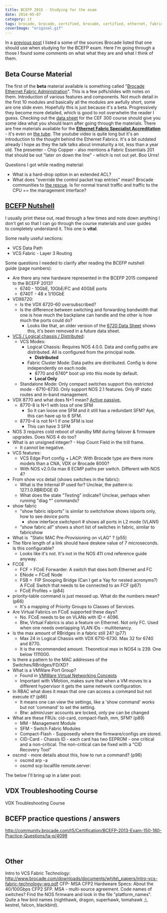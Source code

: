 ```yaml
---
title: BCEFP 2015 - Studying for the exam
date: 2014-05-07
category: it
tags: brocade, brocade, certified, brocade, certified, ethernet, fabric, professional, certification
coverImage: "original.gif"
---
```


In a [previous post](https://www.guldmyr.com/brocade-certified-ethernet-fabric-professional-2015-beta-exam/ "Brocade Certified Ethernet Fabric Professional 2015 Beta Exam") I listed a some of the sources Brocade listed that one should use when studying for the BCEFP exam. Here I'm going through a those I found some comments on what what they are and what I think of them.

## Beta Course Material

The first of the **beta** material available is something called "[Brocade Ethernet Fabric Administration](http://www.brocade.com/forms/getFile?p=documents/course_data_sheets/CEF300-DataSheet.pdf "CEFP 300-WBT Course Data Sheet")". This is a few pdfs/slides with notes on them. Introduction of various features and components. Not much detail in the first 10 modules and basically all the modules are awfully short, some are one slide even. Hopefully this is just because it's a beta. Progressively they become more detailed, which is good to not overwhelm the reader I guess. Checking out the [data sheet](http://www.brocade.com/downloads/documents/course_data_sheets/CEF300-DataSheet.pdf) for the CEF 300 course should give you some idea what you should learn after going through the materials. There are free materials available for the **[Ethernet Fabric Specialist Accreditation](http://www.brocade.com/education/certification-accreditation/accredited-ethernet-fabric-specialist/curriculum.page "http://www.brocade.com/education/certification-accreditation/accredited-ethernet-fabric-specialist/curriculum.page")** \- it's even on [the tube](http://www.youtube.com/watch?v=V9tMZgCydYQ "http://www.youtube.com/watch?v=V9tMZgCydYQ"). The youtube video is quite long but it's an introduction to the thought behind the Ethernet Fabrics. It's a bit outdated already I hope as they the talk talks about immaturity a lot, less than a year old. The presenter - Chip Copper - also mentions a Fabric Essentials 201 that should be out "later on down the line" - which is not out yet. Boo Urns!

Questions I got while reading material:

- What is a hard-drop option in an extended ACL?
- What does "override the control packet trap entries" mean? Brocade communities to [the rescue](http://community.brocade.com/t5/Ethernet-Fabric-VDX-CNA/How-do-you-Enable-Configure-SSH-access-to-VDX-6710/td-p/54389). Is for normal transit traffic and traffic to the CPU == the management interface?

## [**BCEFP Nutshell**](http://www.brocade.com/downloads/documents/certification_study_tools/bcefp-nutshell.pdf "pdf on brocade.com")

I usually print these out, read through a few times and note down anything I don't get so that I can go through the course materials and user guides to completely understand it. This one is **vital**.

Some really useful sections:

- VCS Data Path
- VCS Fabric - Layer 3 Routing

Some questions I needed to clarify after reading the BCEFP nutshell guide (page numbers):

- Are there any new hardware represented in the BCEFP 2015 compared to the BCEFP 2013?
    - 6740 - 10GbE, 10GbE/FC and 40GbE ports
    - 6740T - 48 x 1/10GbE
- VDX6720:
    - Is the VDX 6720-60 oversubscribed?
    - Is the difference between switching and forwarding bandwidth that one is how much the backplane can handle and the other is how much the ports could do?
        - Looks like that, an older version of the [6720 Data Sheet](http://www.governmentbigdataforum.com/2012/files/Brocade_VDX_6720_DataSheet_01.pdf "GA-DS-1524-01") shows this, it's been removed in a future data sheet.
- [VCS / Logical chassis / Distributed](http://www.brocade.com/downloads/documents/html_product_manuals/NOS_410_AG/GUID-5255C5BC-9A1F-4B3B-83E9-3AE6EA37AC00.html "NOS Administrator's Guide"):
    - VCS Modes:
        - Logical Chassis: Requires NOS 4.0.0. Data and config paths are distributed. All is configured from the principal node.
            - **Distributed**
        - Fabric Cluster Mode: Data paths are distributed. Config is done independently on each node.
            - 8770 and 6740\* boot up into this mode by default.
            - **Local Only**
    - Standalone Mode: Only compact switches support this restricted mode - 6710-6730. Only support NOS 2.1 features. Only IP static routes and in-band management.
- VDX 8770 and what does N+1 mean? [Active passive.](http://en.wikipedia.org/wiki/N+1_redundancy "on wikipedia")
    - 8770-8 is N+1 with loss of one SFM
        - So it can loose one SFM and it still has a redundant SFM? Aye, this can have up to 6 SFM.
    - 8770-4 is not N+1 if one SFM is lost
        - This can have 3 SFM
- NOS 3 requires cold reboot of standby MM during failover & firmware upgrades. Does NOS 4 do too?
- What is an unsigned integer? - Hop Count Field in the trill frame.
    - It cannot be negative.
- VCS features:
    - VCS Edge Port config + LACP: With Brocade type are there more models than a CNA, VDX or Brocade 8000?
    - With NOS v2.0.0a max 8 ECMP paths per switch. Different with NOS 4?
- From show vcs detail (shows switches in the fabric):
    - What is the Internal IP used for? Unclear, the pattern is: 127.1.0.RBRIDGE ID
    - What does the state "Testing" indicate? Unclear, perhaps when running "diag \*" commands?
- show fabric
    - "show fabric islports" is similar to switchshow shows islports only, how to see device ports
        - show interface switchport # shows all ports in L2 mode (VLAN1)
    - "show fabric all" shows a short list of switches in fabric, similar to fabricshow
- What is  "Static MAC Pre-Provisioning on vLAG" ? (p55)
- The fibre length of a link should have deskew value of 7 microseconds. Is this configurable?
    - Looks like it's not. It's not in the NOS 411 cmd reference guide anyway.
- FCOE
    - FCF = FCoE Forwarder. A switch that does both Ethernet and FC
    - ENode = FCoE Node
    - FSB =  FIP Snooping Bridge (Can I get a Yay for nested acronyms?) A FCoE Switch that needs to be connected to an FCF (p67)
    - FCoE Profiles = (p84)
- priority-table command is just messed up. What do the numbers mean? (p66)
    - It's a mapping of Priority Groups to Classes of Services.
- Are Virtual Fabrics on FCoE supported these days?
    - No. FCoE needs to be on VLANs with ID < 4096.
    - Btw, Virtual Fabrics is also a feature on Ethernet. Not only FC. Used when one needs overlapping VLAN IDs - multitenancy.
- Is the max amount of RBridges in a fabric still 24? (p77)
    - Max 24 in Logical Chassis with VDX 6710-6730. Max 32 for 6740 and 8770.
    - It is the recommended amount. Theoretical max in NOS4 is 239. One below 1111000.
- Is there a pattern to the MAC addresses of the Switches/RBridges/FD/XD?
- What is a VMWare Port Group?
    - Found in [VMWare Virtual Networking Concepts](https://www.vmware.com/files/pdf/virtual_networking_concepts.pdf "pdf on vmware.com")
    - Important with VMotion, makes sure that when a VM moves to a different hypervisor it gets the same network configuration.
- In RBAC what does it mean that one can access a command but not execute it? (p86)
    - It means one can view the settings, like a 'show command' works but not 'command' to set the setting.
    - Btw: admin/user accounts are locked, only pw can be changed
- What are these FRUs: cid-card, compact-flash, mm, SFM? (p89)
    - MM - Management Module
    - SFM - Switch Fabric Modules
    - Compact-Flash - Supposedly where the firmware/configs are stored.
    - CID-Card - Chassis ID - each card has two EEPROM - one critical and a non-critical. The non-critical can be fixed with a "CID Recovery Tool"
- oscmd - more details about this, how to run a command? (p96)
    - oscmd arp -a
    - oscmd scp localfile remote.server:

The below I'll bring up in a later post:

## **VDX Troubleshooting Course**

VDX Troubleshooting Course

## **BCEFP practice questions / answers**

http://community.brocade.com/t5/Certification/BCEFP-2013-Exam-150-180-Practice-Questions/ta-p/4099

 

## Other

Intro to VCS Fabric Technology: http://www.brocade.com/downloads/documents/white\_papers/intro-vcs-fabric-technology-wp.pdf CFP- MSA CFP2 Hardweare Specs: About the 40/100Gbps CFP2 SFP. MSA - multi-source agreement. Code names of switches? Find the NOS firmware and look in the file "platform\_names". Quite a few bird names (nighthawk, dragon, superhawk, tomahawk ;), kestrel, falcon, blackbird).
